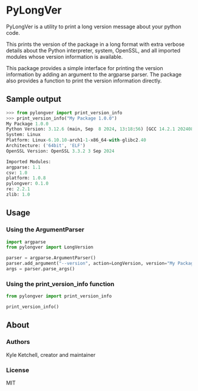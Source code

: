 # PyLongVer

PyLongVer is a utility to print a long version message about your python code.

This prints the version of the package in a long format with extra verbose
details about the Python interpreter, system, OpenSSL, and all imported modules
whose version information is available.

This package provides a simple interface for printing the version information
by adding an argument to the argparse parser. The package also provides a
function to print the version information directly.

## Sample output

```python
>>> from pylongver import print_version_info
>>> print_version_info("My Package 1.0.0")
My Package 1.0.0
Python Version: 3.12.6 (main, Sep  8 2024, 13:18:56) [GCC 14.2.1 20240805]
System: Linux
Platform: Linux-6.10.10-arch1-1-x86_64-with-glibc2.40
Architecture: ('64bit', 'ELF')
OpenSSL Version: OpenSSL 3.3.2 3 Sep 2024

Imported Modules:
argparse: 1.1
csv: 1.0
platform: 1.0.8
pylongver: 0.1.0
re: 2.2.1
zlib: 1.0
```

## Usage

### Using the ArgumentParser

```python
import argparse
from pylongver import LongVersion

parser = argparse.ArgumentParser()
parser.add_argument("--version", action=LongVersion, version="My Package 1.0.0")
args = parser.parse_args()
```

### Using the print_version_info function

```python
from pylongver import print_version_info

print_version_info()
```

## About

### Authors

Kyle Ketchell, creator and maintainer

### License

MIT

